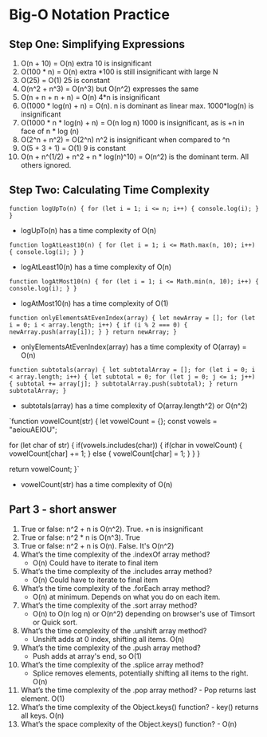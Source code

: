 # Big-O Notation Practice

## Step One: Simplifying Expressions

1. O(n + 10) = O(n) extra 10 is insignificant
2. O(100 * n) = O(n) extra *100 is still insignificant with large N
3. O(25) = O(1) 25 is constant
4. O(n^2 + n^3) = O(n^3) but O(n^2) expresses the same
5. O(n + n + n + n) = O(n) 4*n is insignificant
6. O(1000 * log(n) + n) = O(n). n is dominant as linear max. 1000*log(n) is insignificant  
7. O(1000 * n * log(n) + n) = O(n log n) 1000 is insignificant, as is +n in face of n * log (n) 
8. O(2^n + n^2) = O(2^n) n^2 is insignificant when compared to ^n
9. O(5 + 3 + 1) = O(1) 9 is constant
10. O(n + n^(1/2) + n^2 + n * log(n)^10) = O(n^2) is the dominant term. All others ignored.

## Step Two: Calculating Time Complexity

`function logUpTo(n) {
  for (let i = 1; i <= n; i++) {
    console.log(i);
  }
}`

- logUpTo(n) has a time complexity of O(n)

`function logAtLeast10(n) {
  for (let i = 1; i <= Math.max(n, 10); i++) {
    console.log(i);
  }
}`

- logAtLeast10(n) has a time complexity of O(n)

`function logAtMost10(n) {
  for (let i = 1; i <= Math.min(n, 10); i++) {
    console.log(i);
  }
}`

- logAtMost10(n) has a time complexity of O(1)

`function onlyElementsAtEvenIndex(array) {
  let newArray = [];
  for (let i = 0; i < array.length; i++) {
    if (i % 2 === 0) {
      newArray.push(array[i]);
    }
  }
  return newArray;
}`

- onlyElementsAtEvenIndex(array) has a time complexity of O(array) = O(n)

`function subtotals(array) {
  let subtotalArray = [];
  for (let i = 0; i < array.length; i++) {
    let subtotal = 0;
    for (let j = 0; j <= i; j++) {
      subtotal += array[j];
    }
    subtotalArray.push(subtotal);
  }
  return subtotalArray;
}`

- subtotals(array) has a time complexity of O(array.length^2) or O(n^2)

`function vowelCount(str) {
  let vowelCount = {};
  const vowels = "aeiouAEIOU";

  for (let char of str) {
    if(vowels.includes(char)) {
      if(char in vowelCount) {
        vowelCount[char] += 1;
      } else {
        vowelCount[char] = 1;
      }
    }
  }

  return vowelCount;
}`

- vowelCount(str) has a time complexity of O(n)

## Part 3 - short answer

1. True or false: n^2 + n is O(n^2). True. +n is insignificant
2. True or false: n^2 * n is O(n^3). True 
3. True or false: n^2 + n is O(n). False. It's O(n^2)
4. What’s the time complexity of the .indexOf array method?
   - O(n) Could have to iterate to final item
5. What’s the time complexity of the .includes array method?
   - O(n) Could have to iterate to final item
6. What’s the time complexity of the .forEach array method?
    - O(n) at minimum. Depends on what you do on each item.
7. What’s the time complexity of the .sort array method?
    - O(n) to O(n log n) or O(n^2) depending on browser's use of Timsort or Quick sort. 
8. What’s the time complexity of the .unshift array method?
    - Unshift adds at 0 index, shifting all items. O(n)
9.  What’s the time complexity of the .push array method?
    - Push adds at array's end, so O(1)    
10. What’s the time complexity of the .splice array method?
    - Splice removes elements, potentially shifting all items to the right. O(n)
11.  What’s the time complexity of the .pop array method?
    - Pop returns last element. O(1)
12.  What’s the time complexity of the Object.keys() function?
    - key() returns all keys. O(n)
13.  What’s the space complexity of the Object.keys() function?
    - O(n) 